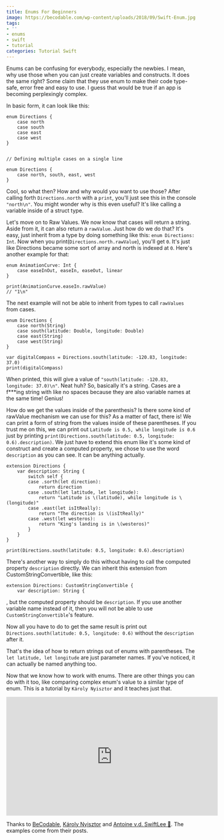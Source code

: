 ```yaml
---
title: Enums For Beginners
image: https://becodable.com/wp-content/uploads/2018/09/Swift-Enum.jpg
tags:
- ''
- enums
- swift
- tutorial
categories: Tutorial Swift
---
```


Enums can be confusing for everybody, especially the newbies. I mean, why use those when you can just create variables and constructs. It does the same right? Some claim that they use enum to make their code type-safe, error free and easy to use. I guess that would be true if an app is becoming perplexingly complex.

In basic form, it can look like this:

```
enum Directions {
    case north
    case south
    case east
    case west
}
 
 
// Defining multiple cases on a single line
 
enum Directions { 
    case north, south, east, west 
}
```

Cool, so what then? How and why would you want to use those? After calling forth `Directions.north` with a `print`, you'll just see this in the console `"north\n"`. You might wonder why is this even useful? It's like calling a variable inside of a struct type.

Let's move on to Raw Values. We now know that cases will return a string. Aside from it, it can also return a `rawValue`. Just how do we do that? It's easy, just inherit from a type by doing something like this: `enum Directions: Int`. Now when you print(`Directions.north.rawValue`), you'll get `0`. It's just like Directions became some sort of array and north is indexed at `0`.  Here's another example for that:

```
enum AnimationCurve: Int {
    case easeInOut, easeIn, easeOut, linear
}

print(AnimationCurve.easeIn.rawValue)
// "1\n"
```

The next example will not be able to inherit from types to call `rawValues` from cases.

```
enum Directions {
    case north(String)
    case south(latitude: Double, longitude: Double)
    case east(String)
    case west(String)
}
 
var digitalCompass = Directions.south(latitude: -120.83, longitude: 37.0)
print(digitalCompass)
```

When printed, this will give a value of `"south(latitude: -120.83, longitude: 37.0)\n"`. Neat huh? So, basically it's a string. Cases are a f\*\*\*ing string with like no spaces because they are also variable names at the same time! Genius!

How do we get the values inside of the parenthesis? Is there some kind of rawValue mechanism we can use for this? As a matter of fact, there is! We can print a form of string from the values inside of these parentheses. If you trust me on this, we can print out `Latitude is 0.5, while longitude is 0.6` just by printing `print(Directions.south(latitude: 0.5, longitude: 0.6).description)`. We just have to extend this enum like it's some kind of construct and create a computed property, we chose to use the word `description` as you can see. It can be anything actually.

```
extension Directions {
    var description: String {
        switch self {
        case .sorth(let direction):
            return direction
        case .south(let latitude, let longitude):
            return "Latitude is \(latitude), while longitude is \(longitude)"
        case .east(let isItReally):
            return "The direction is \(isItReally)"
        case .west(let westeros):
            return "King's landing is in \(westeros)"
        }
    }
}

print(Directions.south(latitude: 0.5, longitude: 0.6).description)
```

There's another way to simply do this without having to call the computed property `description` directly. We can inherit this extension from CustomStringConvertible, like this:
```
extension Directions: CustomStringConvertible {
    var description: String {
```

, but the computed property should be `description`. If you use another variable name instead of it, then you will not be able to use `CustomStringConvertible`'s feature. 

Now all you have to do to get the same result is print out `Directions.south(latitude: 0.5, longitude: 0.6)` without the `description` after it.

That's the idea of how to return strings out of enums with parentheses. The `let latitude, let longitude` are just parameter names. If you've noticed, it can actually be named anything too.

Now that we know how to work with enums. There are other things you can do with it too, like comparing complex enum's value to a similar type of enum. This is a tutorial by `Károly Nyisztor` and it teaches just that.

<iframe width="560" height="315" src="https://www.youtube.com/embed/XsXE3SlzpM4" frameborder="0" allow="accelerometer; autoplay; encrypted-media; gyroscope; picture-in-picture" allowfullscreen></iframe>

Thanks to [BeCodable][becode], [Károly Nyisztor][karo] and [Antoine v.d. SwiftLee 🚀][avd]. The examples come from their posts.

[becode]: https://becodable.com/swift-enum/
[avd]: https://www.avanderlee.com/swift/enumerations/
[karo]: https://www.youtube.com/watch?v=XsXE3SlzpM4
